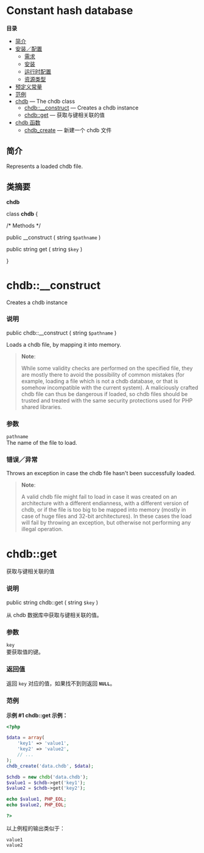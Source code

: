 Constant hash database
======================

**目录**

-   [简介](/intro/chdb.html)
-   [安装／配置](/chdb/setup.html)
    -   [需求](/chdb/setup.html#需求)
    -   [安装](/chdb/setup.html#安装)
    -   [运行时配置](/chdb/setup.html#运行时配置)
    -   [资源类型](/chdb/setup.html#资源类型)
-   [预定义常量](/chdb/constants.html)
-   [范例](/chdb/examples.html)
-   [chdb](/class/chdb.html) — The chdb class
    -   [chdb::\_\_construct](/class/chdb.html#chdb::__construct) —
        Creates a chdb instance
    -   [chdb::get](/class/chdb.html#chdb::get) — 获取与键相关联的值
-   [chdb 函数](/ref/chdb.html)
    -   [chdb\_create](/ref/chdb.html#chdb_create) — 新建一个 chdb 文件

简介
----

Represents a loaded chdb file.

类摘要
------

**chdb**

<span class="ooclass"> class **chdb** </span> {

/\* Methods \*/

<span class="modifier">public</span> <span
class="methodname">\_\_construct</span> ( <span
class="methodparam"><span class="type">string</span> `$pathname`</span>
)

<span class="modifier">public</span> <span class="type">string</span>
<span class="methodname">get</span> ( <span class="methodparam"><span
class="type">string</span> `$key`</span> )

}

chdb::\_\_construct
===================

Creates a <span class="classname">chdb</span> instance

### 说明

<span class="modifier">public</span> <span
class="methodname">chdb::\_\_construct</span> ( <span
class="methodparam"><span class="type">string</span> `$pathname`</span>
)

Loads a chdb file, by mapping it into memory.

> **Note**:
>
> While some validity checks are performed on the specified file, they
> are mostly there to avoid the possibility of common mistakes (for
> example, loading a file which is not a chdb database, or that is
> somehow incompatible with the current system). A maliciously crafted
> chdb file can thus be dangerous if loaded, so chdb files should be
> trusted and treated with the same security protections used for PHP
> shared libraries.

### 参数

`pathname`  
The name of the file to load.

### 错误／异常

Throws an exception in case the chdb file hasn't been successfully
loaded.

> **Note**:
>
> A valid chdb file might fail to load in case it was created on an
> architecture with a different endianness, with a different version of
> chdb, or if the file is too big to be mapped into memory (mostly in
> case of huge files and 32-bit architectures). In these cases the load
> will fail by throwing an exception, but otherwise not performing any
> illegal operation.

chdb::get
=========

获取与键相关联的值

### 说明

<span class="modifier">public</span> <span class="type">string</span>
<span class="methodname">chdb::get</span> ( <span
class="methodparam"><span class="type">string</span> `$key`</span> )

从 chdb 数据库中获取与键相关联的值。

### 参数

`key`  
要获取值的键。

### 返回值

返回 `key` 对应的值，如果找不到则返回 **`NULL`**。

### 范例

**示例 \#1 <span class="function">chdb::get</span> 示例：**

``` php
<?php

$data = array(
    'key1' => 'value1',
    'key2' => 'value2',
    // ...
);
chdb_create('data.chdb', $data);

$chdb = new chdb('data.chdb');
$value1 = $chdb->get('key1');
$value2 = $chdb->get('key2');

echo $value1, PHP_EOL;
echo $value2, PHP_EOL;

?>
```

以上例程的输出类似于：

    value1
    value2
